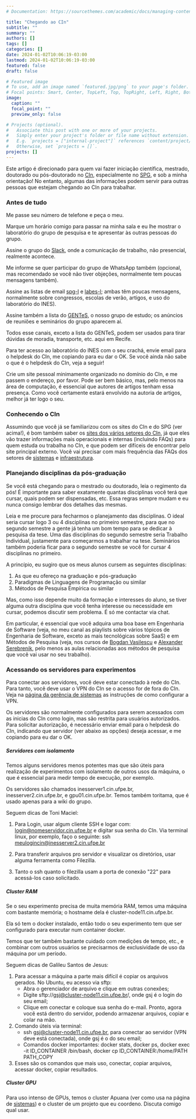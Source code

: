 ```yaml
---
# Documentation: https://sourcethemes.com/academic/docs/managing-content/

title: "Chegando ao CIn"
subtitle: ""
summary: ""
authors: []
tags: []
categories: []
date: 2024-01-02T10:06:19-03:00
lastmod: 2024-01-02T10:06:19-03:00
featured: false
draft: false

# Featured image
# To use, add an image named `featured.jpg/png` to your page's folder.
# Focal points: Smart, Center, TopLeft, Top, TopRight, Left, Right, BottomLeft, Bottom, BottomRight.
image:
  caption: ""
  focal_point: ""
  preview_only: false

# Projects (optional).
#   Associate this post with one or more of your projects.
#   Simply enter your project's folder or file name without extension.
#   E.g. `projects = ["internal-project"]` references `content/project/deep-learning/index.md`.
#   Otherwise, set `projects = []`.
projects: []
---
```

Este artigo é direcionado para quem vai fazer iniciação científica, mestrado, doutorado ou pós-doutorado no [CIn](http://www.cin.ufpe.br/), especialmente no [SPG](http://www.cin.ufpe.br/spg), e sob a minha orientação! No entanto, algumas das informações podem servir para outras pessoas que estejam chegando ao CIn para trabalhar.

### Antes de tudo

Me passe seu número de telefone e peça o meu.

Marque um horário comigo para passar na minha sala e eu lhe mostrar o laboratório do grupo de pesquisa e te apresentar às outras pessoas do grupo.

Assine o grupo do [Slack](https://spg-ufpe.slack.com), onde a comunicação de trabalho, não presencial, realmente acontece. 

Me informe se quer participar do grupo de WhatsApp também (opcional, mas recomendado se você não tiver objeções, normalmente tem poucas mensagens também).

Assine as listas de email [spg-l](https://groups.google.com/a/cin.ufpe.br/g/spg-l) e [labes-l](https://groups.google.com/a/cin.ufpe.br/g/labes-l); ambas têm poucas mensagens, normalmente sobre congressos, escolas de verão, artigos, e uso do laboratório do INES). 

Assine também a lista do [GENTeS](https://groups.google.com/a/cin.ufpe.br/g/gente), o nosso grupo de estudo; os anúncios de reuniões e seminários do grupo aparecem aí.  

Todos esse canais, exceto a lista do GENTeS, podem ser usados para tirar dúvidas de moradia, transporte, etc. aqui em Recife.

Para ter acesso ao laboratório do INES com o seu crachá, envie email para o helpdesk do CIn, me copiando para eu dar o OK. Se você ainda não sabe o que é o helpdesk do CIn, veja a seguir!

Crie um site pessoal minimamente organizado no domínio do CIn, e me passem o endereço, por favor. Pode ser bem básico, mas, pelo menos na área de computação, é essencial que autores de artigos tenham essa presença. Como você certamente estará envolvido na autoria de artigos, melhor já ter logo o seu.


### Conhecendo o CIn 

Assumindo que você já se familiarizou com os sites do CIn e do SPG (ver acima!), é bom também saber os [sites dos vários setores do CIn](https://diretoria.cin.ufpe.br/perguntas-frequentes#h.14rqvo9yjppo), já que eles vão trazer informações mais operacionais e internas (incluindo FAQs) para quem estuda ou trabalha no CIn, e que podem ser difíceis de encontrar pelo site principal externo. Você vai precisar com mais frequência das FAQs dos setores de [sistemas](http://helpdesk.cin.ufpe.br/) e [infraestrutura](http://infraestrutura.cin.ufpe.br/).


### Planejando disciplinas da pós-graduação

Se você está chegando para o mestrado ou doutorado, leia o regimento da pós! É importante para saber exatamente quantas disciplinas você terá que cursar, quais podem ser dispensadas, etc. Essa regras sempre mudam e eu nunca consigo lembrar dos detalhes das mesmas.

Leia e me procure para fecharmos o planejamento das disciplinas. O ideal seria cursar logo 3 ou 4 disciplinas no primeiro semestre, para que no segundo semestre a gente já tenha um bom tempo para se dedicar à pesquisa da tese. Uma das disciplinas do segundo semestre seria Trabalho Individual, justamente para começarmos a trabalhar na tese. Seminários também poderia ficar para o segundo semestre se você for cursar 4 disciplinas no primeiro.

A princípio, eu sugiro que os meus alunos cursem as seguintes disciplinas:

1. As que eu ofereço na graduação e pós-graduação
1. Paradigmas de Linguagens de Programação ou similar
1. Métodos de Pesquisa Empírica ou similar

Mas, como isso depende muito da formação e interesses do aluno, se tiver alguma outra disciplina que você tenha interesse ou necessidade em cursar, podemos discutir sem problema. É só me contactar via chat.

Em particular, é essencial que você adquira uma boa base em Engenharia de Software (veja, no meu canal  as playlists sobre vários tópicos de Engenharia de Software, exceto as mais tecnológicas sobre SaaS) e em Métodos de Pesquisa (veja, nos cursos de [Bogdan Vasilescu](https://github.com/bvasiles/empirical-methods?s=03) e [Alexander Serebrenik](https://www.youtube.com/channel/UCUeRK8nJKyj_i_Yz81eHa8g/videos), pelo menos as aulas relacionadas aos métodos de pesquisa que você vai usar no seu trabalho).


### Acessando os servidores para experimentos

Para conectar aos servidores, você deve estar conectado à rede do CIn. Para tanto, você deve usar o VPN do CIn se o acesso for de fora do CIn. Veja na [página da gerência de  sistemas](http://helpdesk.cin.ufpe.br/) as instruções de como configurar a VPN. 

Os servidores são normalmente configurados para serem acessados com as inicias do CIn como login, mas são restrita para usuários autorizados. Para solicitar autorização, é necessário enviar email para o helpdesk do CIn, indicando que servidor (ver abaixo as opções) deseja acessar, e me copiando para eu dar o OK. 

##### Servidores com isolamento

Temos alguns servidores menos potentes mas que são úteis para realização de experimentos com isolamento de outros usos da máquina, o que é essencial para medir tempo de execução, por exemplo. 

Os servidores são chamados inesserver1.cin.ufpe.br, inesserver2.cin.ufpe.br, e gpu01.cin.ufpe.br. Temos também toritama, que é usado apenas para a wiki do grupo.  

Seguem dicas de Toni Maciel:

1. Para Login, usar algum cliente SSH e logar com: login@nomeservidor.cin.ufpe.br e digitar sua senha do CIn. Via terminal linux, por exemplo, faço o seguinte: ssh meulogincin@inesserver2.cin.ufpe.br

1. Para transferir arquivos pro servidor e visualizar os diretórios, usar alguma ferramenta como Filezilla.
1. Tanto o ssh quanto o filezilla usam a porta de conexão "22" para acessá-los caso solicitado. 

##### Cluster RAM

Se o seu experimento precisa de muita memória RAM, temos uma máquina com bastante memória; o hostname dela é cluster-node11.cin.ufpe.br. 

Ela só tem o docker instalado, então todo o seu experimento tem que ser configurado para executar num container docker. 

Temos que ter também bastante cuidado com medições de tempo, etc., e combinar com outros usuários se precisarmos de exclusividade de uso da máquina por um período.

Seguem dicas de Galileu Santos de Jesus: 

1. Para acessar a máquina a parte mais difícil é copiar os arquivos gerados. No Ubuntu, eu acesso via sftp:
    - Abra o gerenciador de arquivo e clique em outras conexões;
    - Digite sftp://gsj@cluster-node11.cin.ufpe.br/, onde gsj é o login do seu email;
    - Clique em conectar e coloque sua senha do e-mail. Pronto, agora você está dentro do servidor, podendo armazenar arquivos, copiar e colar na mão.
1. Comando úteis via terminal:
    - ssh gsj@cluster-node11.cin.ufpe.br, para conectar ao servidor (VPN deve está conectada), onde gsj é o do seu email;
    - Comandos docker importantes: docker stats, docker ps, docker exec -it ID_CONTAINER /bin/bash, docker cp ID_CONTAINER:/home/PATH PATH_COPY
1. Esses são os comandos que mais uso, conectar, copiar arquivos, acessar docker, copiar resultados.

##### Cluster GPU

Para uso intenso de GPUs, temos o cluster Apuana (ver como usa na página de [sistemas](http://helpdesk.cin.ufpe.br/)) e o cluster de um projeto que eu coordeno. Discuta comigo qual usar.

